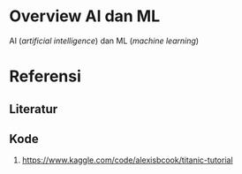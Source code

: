 # Overview AI dan ML

AI (_artificial intelligence_) dan ML (_machine learning_)

# Referensi

## Literatur

## Kode

1. https://www.kaggle.com/code/alexisbcook/titanic-tutorial